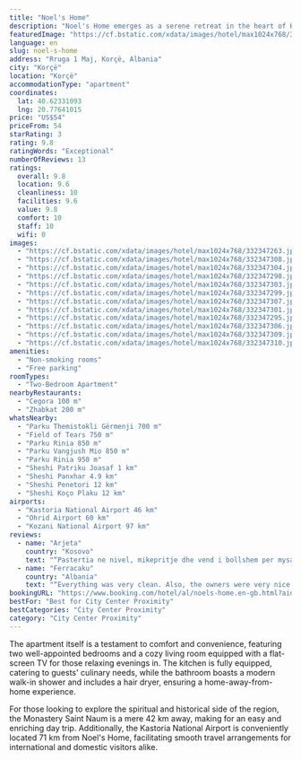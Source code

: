 ```yaml
---
title: "Noel's Home"
description: "Noel's Home emerges as a serene retreat in the heart of Korçë, offering guests a refreshing stay in its air-conditioned accommodations complete with a welcoming balcony."
featuredImage: "https://cf.bstatic.com/xdata/images/hotel/max1024x768/332347263.jpg?k=fac0499703d87bdeccf958edb92086324d95953a5496e9d71e874494b51e68dc&o=&hp=1"
language: en
slug: noel-s-home
address: "Rruga 1 Maj, Korçë, Albania"
city: "Korçë"
location: "Korçë"
accommodationType: "apartment"
coordinates:
  lat: 40.62331093
  lng: 20.77641015
price: "US$54"
priceFrom: 54
starRating: 3
rating: 9.8
ratingWords: "Exceptional"
numberOfReviews: 13
ratings:
  overall: 9.8
  location: 9.6
  cleanliness: 10
  facilities: 9.6
  value: 9.8
  comfort: 10
  staff: 10
  wifi: 0
images:
  - "https://cf.bstatic.com/xdata/images/hotel/max1024x768/332347263.jpg?k=fac0499703d87bdeccf958edb92086324d95953a5496e9d71e874494b51e68dc&o=&hp=1"
  - "https://cf.bstatic.com/xdata/images/hotel/max1024x768/332347308.jpg?k=867e33dc1f568b8cdf4f52cbede52e91e2d670026346a8b4aa061ee2b81fc640&o=&hp=1"
  - "https://cf.bstatic.com/xdata/images/hotel/max1024x768/332347304.jpg?k=342b90708a98751a0e55e889049444ab854d5861498ce5a3edde7373c7b44898&o=&hp=1"
  - "https://cf.bstatic.com/xdata/images/hotel/max1024x768/332347298.jpg?k=e061111786f25d3c2d05c4348a220287bfb43b08fde3783b353f3e272267fb6b&o=&hp=1"
  - "https://cf.bstatic.com/xdata/images/hotel/max1024x768/332347303.jpg?k=dfcff7af9d0d0bc5e4a37d520bc28a44c210c875f0565b3b038024275589478d&o=&hp=1"
  - "https://cf.bstatic.com/xdata/images/hotel/max1024x768/332347299.jpg?k=e8a8f68945ac481420558d88c8001347ed77c470570bdfb33950859abcffa02e&o=&hp=1"
  - "https://cf.bstatic.com/xdata/images/hotel/max1024x768/332347307.jpg?k=5b1ff14a25815b98f28cb619b6b83541b699294f4f1f50f4e39155815675280e&o=&hp=1"
  - "https://cf.bstatic.com/xdata/images/hotel/max1024x768/332347301.jpg?k=afbef3084153dfebc6e020b3e15680b38ee08cb7cc5aaa38045c17c1cc24b133&o=&hp=1"
  - "https://cf.bstatic.com/xdata/images/hotel/max1024x768/332347295.jpg?k=dffc03d2eaaad19d436acbe839192fb96a240be21a54b82f65c762eb034ef85f&o=&hp=1"
  - "https://cf.bstatic.com/xdata/images/hotel/max1024x768/332347306.jpg?k=288da2183035c6a4377f8df87bd5722a0887093a34819048ccfb5f464cc8280c&o=&hp=1"
  - "https://cf.bstatic.com/xdata/images/hotel/max1024x768/332347309.jpg?k=50ed94e77438359bebdbb9a33e56e778db0f119a631634290c41a2c68d585618&o=&hp=1"
  - "https://cf.bstatic.com/xdata/images/hotel/max1024x768/332347310.jpg?k=6bef91dc103dfa61d2fbd3dab6e48f34333729fb84d8b37589cbbb79fbb89269&o=&hp=1"
amenities:
  - "Non-smoking rooms"
  - "Free parking"
roomTypes:
  - "Two-Bedroom Apartment"
nearbyRestaurants:
  - "Cegora 100 m"
  - "Zhabkat 200 m"
whatsNearby:
  - "Parku Themistokli Gërmenji 700 m"
  - "Field of Tears 750 m"
  - "Parku Rinia 850 m"
  - "Parku Vangjush Mio 850 m"
  - "Parku Rinia 950 m"
  - "Sheshi Patriku Joasaf 1 km"
  - "Sheshi Panxhar 4.9 km"
  - "Sheshi Penetori 12 km"
  - "Sheshi Koço Plaku 12 km"
airports:
  - "Kastoria National Airport 46 km"
  - "Ohrid Airport 60 km"
  - "Kozani National Airport 97 km"
reviews:
  - name: "Arjeta"
    country: "Kosovo"
    text: "“Pastertia ne nivel, mikepritje dhe vend i bollshem per mysafir me rreth me te gjere.”"
  - name: "Ferracaku"
    country: "Albania"
    text: "“Everything was very clean. Also, the owners were very nice and ready to help us with whatever we needed. It had a perfect location. It was very close to the city center.”"
bookingURL: "https://www.booking.com/hotel/al/noels-home.en-gb.html?aid=8035640"
bestFor: "Best for City Center Proximity"
bestCategories: "City Center Proximity"
category: "City Center Proximity"
---
```


The apartment itself is a testament to comfort and convenience, featuring two well-appointed bedrooms and a cozy living room equipped with a flat-screen TV for those relaxing evenings in. The kitchen is fully equipped, catering to guests' culinary needs, while the bathroom boasts a modern walk-in shower and includes a hair dryer, ensuring a home-away-from-home experience.

For those looking to explore the spiritual and historical side of the region, the Monastery Saint Naum is a mere 42 km away, making for an easy and enriching day trip. Additionally, the Kastoria National Airport is conveniently located 71 km from Noel's Home, facilitating smooth travel arrangements for international and domestic visitors alike.
